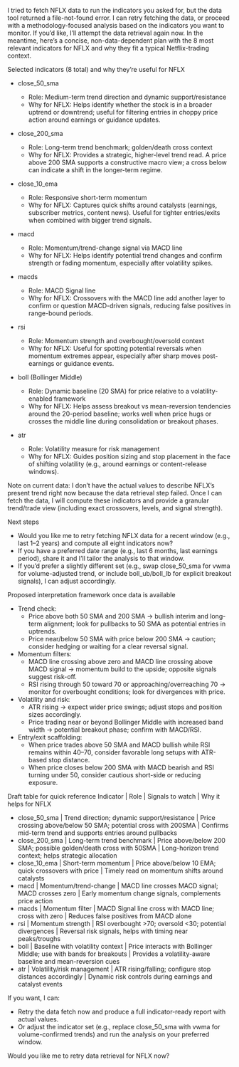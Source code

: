 I tried to fetch NFLX data to run the indicators you asked for, but the data tool returned a file-not-found error. I can retry fetching the data, or proceed with a methodology-focused analysis based on the indicators you want to monitor. If you’d like, I’ll attempt the data retrieval again now. In the meantime, here’s a concise, non-data-dependent plan with the 8 most relevant indicators for NFLX and why they fit a typical Netflix-trading context.

Selected indicators (8 total) and why they’re useful for NFLX
- close_50_sma
  - Role: Medium-term trend direction and dynamic support/resistance
  - Why for NFLX: Helps identify whether the stock is in a broader uptrend or downtrend; useful for filtering entries in choppy price action around earnings or guidance updates.

- close_200_sma
  - Role: Long-term trend benchmark; golden/death cross context
  - Why for NFLX: Provides a strategic, higher-level trend read. A price above 200 SMA supports a constructive macro view; a cross below can indicate a shift in the longer-term regime.

- close_10_ema
  - Role: Responsive short-term momentum
  - Why for NFLX: Captures quick shifts around catalysts (earnings, subscriber metrics, content news). Useful for tighter entries/exits when combined with bigger trend signals.

- macd
  - Role: Momentum/trend-change signal via MACD line
  - Why for NFLX: Helps identify potential trend changes and confirm strength or fading momentum, especially after volatility spikes.

- macds
  - Role: MACD Signal line
  - Why for NFLX: Crossovers with the MACD line add another layer to confirm or question MACD-driven signals, reducing false positives in range-bound periods.

- rsi
  - Role: Momentum strength and overbought/oversold context
  - Why for NFLX: Useful for spotting potential reversals when momentum extremes appear, especially after sharp moves post-earnings or guidance events.

- boll (Bollinger Middle)
  - Role: Dynamic baseline (20 SMA) for price relative to a volatility-enabled framework
  - Why for NFLX: Helps assess breakout vs mean-reversion tendencies around the 20-period baseline; works well when price hugs or crosses the middle line during consolidation or breakout phases.

- atr
  - Role: Volatility measure for risk management
  - Why for NFLX: Guides position sizing and stop placement in the face of shifting volatility (e.g., around earnings or content-release windows).

Note on current data: I don’t have the actual values to describe NFLX’s present trend right now because the data retrieval step failed. Once I can fetch the data, I will compute these indicators and provide a granular trend/trade view (including exact crossovers, levels, and signal strength).

Next steps
- Would you like me to retry fetching NFLX data for a recent window (e.g., last 1–2 years) and compute all eight indicators now?
- If you have a preferred date range (e.g., last 6 months, last earnings period), share it and I’ll tailor the analysis to that window.
- If you’d prefer a slightly different set (e.g., swap close_50_sma for vwma for volume-adjusted trend, or include boll_ub/boll_lb for explicit breakout signals), I can adjust accordingly.

Proposed interpretation framework once data is available
- Trend check: 
  - Price above both 50 SMA and 200 SMA → bullish interim and long-term alignment; look for pullbacks to 50 SMA as potential entries in uptrends.
  - Price near/below 50 SMA with price below 200 SMA → caution; consider hedging or waiting for a clear reversal signal.
- Momentum filters:
  - MACD line crossing above zero and MACD line crossing above MACD signal → momentum build to the upside; opposite signals suggest risk-off.
  - RSI rising through 50 toward 70 or approaching/overreaching 70 → monitor for overbought conditions; look for divergences with price.
- Volatility and risk:
  - ATR rising → expect wider price swings; adjust stops and position sizes accordingly.
  - Price trading near or beyond Bollinger Middle with increased band width → potential breakout phase; confirm with MACD/RSI.
- Entry/exit scaffolding:
  - When price trades above 50 SMA and MACD bullish while RSI remains within 40–70, consider favorable long setups with ATR-based stop distance.
  - When price closes below 200 SMA with MACD bearish and RSI turning under 50, consider cautious short-side or reducing exposure.

Draft table for quick reference
Indicator | Role | Signals to watch | Why it helps for NFLX
- close_50_sma | Trend direction; dynamic support/resistance | Price crossing above/below 50 SMA; potential cross with 200SMA | Confirms mid-term trend and supports entries around pullbacks
- close_200_sma | Long-term trend benchmark | Price above/below 200 SMA; possible golden/death cross with 50SMA | Long-horizon trend context; helps strategic allocation
- close_10_ema | Short-term momentum | Price above/below 10 EMA; quick crossovers with price | Timely read on momentum shifts around catalysts
- macd | Momentum/trend-change | MACD line crosses MACD signal; MACD crosses zero | Early momentum change signals, complements price action
- macds | Momentum filter | MACD Signal line cross with MACD line; cross with zero | Reduces false positives from MACD alone
- rsi | Momentum strength | RSI overbought >70; oversold <30; potential divergences | Reversal risk signals, helps with timing near peaks/troughs
- boll | Baseline with volatility context | Price interacts with Bollinger Middle; use with bands for breakouts | Provides a volatility-aware baseline and mean-reversion cues
- atr | Volatility/risk management | ATR rising/falling; configure stop distances accordingly | Dynamic risk controls during earnings and catalyst events

If you want, I can:
- Retry the data fetch now and produce a full indicator-ready report with actual values.
- Or adjust the indicator set (e.g., replace close_50_sma with vwma for volume-confirmed trends) and run the analysis on your preferred window.

Would you like me to retry data retrieval for NFLX now?